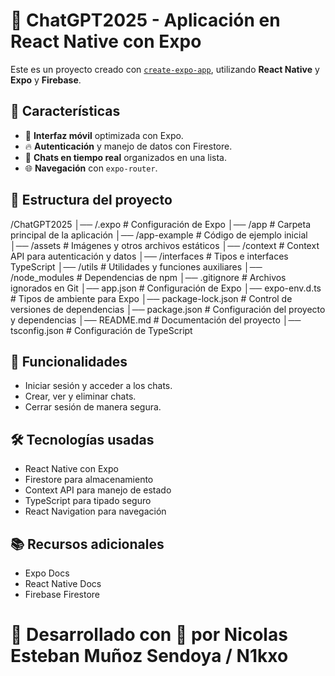 # 🚀 ChatGPT2025 - Aplicación en React Native con Expo  

Este es un proyecto creado con [`create-expo-app`](https://www.npmjs.com/package/create-expo-app), utilizando **React Native** y **Expo** y **Firebase**.  

## 📌 Características  
- 📱 **Interfaz móvil** optimizada con Expo.  
- 🔥 **Autenticación** y manejo de datos con Firestore.  
- 💬 **Chats en tiempo real** organizados en una lista.  
- 🌐 **Navegación** con `expo-router`.  

## 📂 Estructura del proyecto  

/ChatGPT2025 │── /.expo # Configuración de Expo │── /app # Carpeta principal de la aplicación │── /app-example # Código de ejemplo inicial │── /assets # Imágenes y otros archivos estáticos │── /context # Context API para autenticación y datos │── /interfaces # Tipos e interfaces TypeScript │── /utils # Utilidades y funciones auxiliares │── /node_modules # Dependencias de npm │── .gitignore # Archivos ignorados en Git │── app.json # Configuración de Expo │── expo-env.d.ts # Tipos de ambiente para Expo │── package-lock.json # Control de versiones de dependencias │── package.json # Configuración del proyecto y dependencias │── README.md # Documentación del proyecto │── tsconfig.json # Configuración de TypeScript


## 🚀 Funcionalidades

- Iniciar sesión y acceder a los chats.
- Crear, ver y eliminar chats.
- Cerrar sesión de manera segura.

## 🛠️ Tecnologías usadas

- React Native con Expo
- Firestore para almacenamiento
- Context API para manejo de estado
- TypeScript para tipado seguro
- React Navigation para navegación

## 📚 Recursos adicionales

- Expo Docs
- React Native Docs
- Firebase Firestore


# 🚀 Desarrollado con 💙 por Nicolas Esteban Muñoz Sendoya / N1kxo